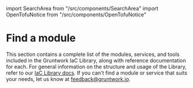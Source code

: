 import SearchArea from "/src/components/SearchArea"
import OpenTofuNotice from "/src/components/OpenTofuNotice"

# Find a module

<OpenTofuNotice />

This section contains a complete list of the modules, services, and tools included in the Gruntwork IaC Library, along with reference documentation for each. For general information on the structure and usage of the Library, refer to our [IaC Library docs](../../2.0/docs/library/concepts/overview.md). If you can't find a module or service that suits your needs, let us know at feedback@gruntwork.io.

<SearchArea />